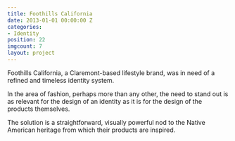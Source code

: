 ```yaml
---
title: Foothills California
date: 2013-01-01 00:00:00 Z
categories:
- Identity
position: 22
imgcount: 7
layout: project
---
```


Foothills California, a Claremont-based lifestyle brand, was in need of a refined and timeless identity system.


In the area of fashion, perhaps more than any other, the need to stand out is as relevant for the design of an identity as it is for the design of the products themselves.

The solution is a straightforward, visually powerful nod to the Native American heritage from which their products are inspired.
